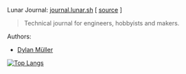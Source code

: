 Lunar Journal: [journal.lunar.sh](https://journal.lunar.sh/) [ [source](https://github.com/lunarjournal/lunarjournal.github.io/) ]

> Technical journal for engineers, hobbyists and makers.

Authors: 
- [Dylan Müller](https://www.linkedin.com/in/dylanmuller)

[![Top Langs](https://github-readme-stats-48wc.vercel.app/api/top-langs/?username=lunarjournal&layout=compact)](https://github.com/lunarjournal/github-readme-stats)


